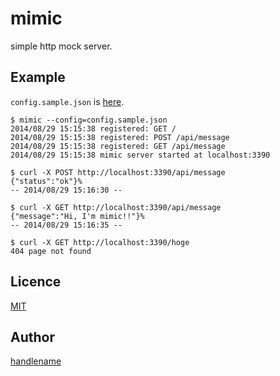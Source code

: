 # mimic

simple http mock server.

## Example

`config.sample.json` is [here](https://github.com/handlename/mimic/config.sample.json).

```
$ mimic --config=config.sample.json
2014/08/29 15:15:38 registered: GET /
2014/08/29 15:15:38 registered: POST /api/message
2014/08/29 15:15:38 registered: GET /api/message
2014/08/29 15:15:38 mimic server started at localhost:3390
```

```
$ curl -X POST http://localhost:3390/api/message
{"status":"ok"}%                                                                                                                                                                                                               -- 2014/08/29 15:16:30 --

$ curl -X GET http://localhost:3390/api/message
{"message":"Hi, I'm mimic!!"}%                                                                                                                                                                                                 -- 2014/08/29 15:16:35 --

$ curl -X GET http://localhost:3390/hoge
404 page not found
```

## Licence

[MIT](https://github.com/tcnksm/tool/blob/master/LICENCE)

## Author

[handlename](https://github.com/handlename)
